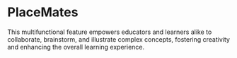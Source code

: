 # PlaceMates
This multifunctional feature empowers educators and learners alike to collaborate, brainstorm, and illustrate complex concepts, fostering creativity and enhancing the overall learning experience. 

